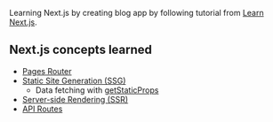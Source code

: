 Learning Next.js by creating blog app by following tutorial from [Learn Next.js](https://nextjs.org/learn).

## Next.js concepts learned
* [Pages Router](https://nextjs.org/docs/pages/building-your-application/routing/pages-and-layouts)
* [Static Site Generation (SSG)](https://nextjs.org/docs/pages/building-your-application/rendering/static-site-generation)
  - Data fetching with [getStaticProps](https://nextjs.org/docs/pages/building-your-application/data-fetching/get-static-props)
* [Server-side Rendering (SSR)](https://nextjs.org/docs/pages/building-your-application/rendering/server-side-rendering)
* [API Routes](https://nextjs.org/docs/pages/building-your-application/routing/api-routes)